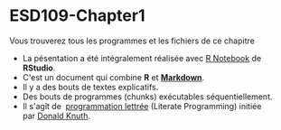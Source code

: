 # ESD109-Chapter1
Vous trouverez tous les programmes et les fichiers de ce chapitre
<ul>
<li>La pésentation a été intégralement réalisée avec <a href="https://www.rstudio.com/resources/webinars/introducing-notebooks-with-r-markdown/">R Notebook</a> de <strong>RStudio</strong>.</li>
<li><span>C'est un document qui combine <strong>R</strong> et <a href="https://fr.m.wikipedia.org/wiki/Markdown"><strong>Markdown</strong></a>.</span></li>
<li>Il y a des bouts de textes explicatifs.</li>
<li>Des bouts de programmes (chunks) exécutables séquentiellement.</li>
<li><span><span>Il s'agît de  <a href="https://fr.m.wikipedia.org/wiki/Programmation_lettrée">programmation </a><span><a href="https://fr.m.wikipedia.org/wiki/Programmation_lettrée">lettrée</a> (Literate Programming</span></span></span><span><span>) <span>initiée par </span><a href="https://fr.m.wikipedia.org/wiki/Donald_Knuth" title="Donald Knuth">Donald Knuth</a>.</span></span></li>
</ul>
